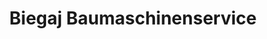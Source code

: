 ---
title: "Biegaj Baumaschinenservice"
url: /bechhofen/biegaj-baumaschinenservice/
shop: Mieten
---